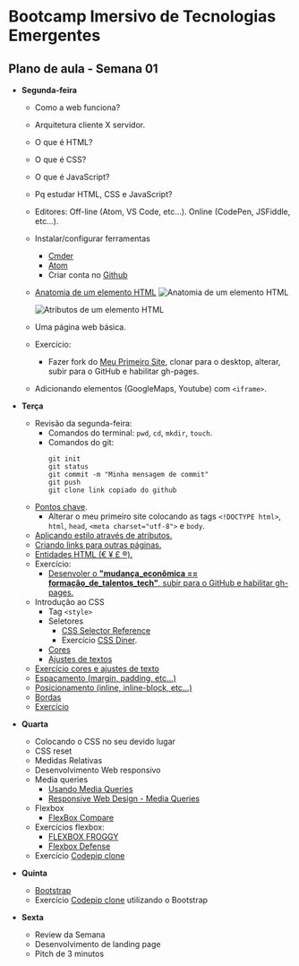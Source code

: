 # Bootcamp Imersivo de Tecnologias Emergentes

## Plano de aula - Semana 01

* **Segunda-feira**
  * Como a web funciona?
  * Arquitetura cliente X servidor.
  * O que é HTML?
  * O que é CSS?
  * O que é JavaScript?
  * Pq estudar HTML, CSS e JavaScript?
  * Editores: Off-line (Atom, VS Code, etc...). Online (CodePen, JSFiddle, etc...).
  * Instalar/configurar ferramentas
    * [Cmder](http://cmder.net/)
    * [Atom](https://atom.io/)
    * Criar conta no [Github](https://github.com/)
  * [Anatomia de um elemento HTML](https://developer.mozilla.org/pt-BR/docs/Aprender/Getting_started_with_the_web/HTML_basico) ![Anatomia de um elemento HTML](https://i.imgur.com/rgZBXCd.png)

    ![Atributos de um elemento HTML](https://mdn.mozillademos.org/files/9345/grumpy-cat-attribute-small.png)
  * Uma página web básica.
  * Exercício:
      * Fazer fork do [Meu Primeiro Site](https://rodolfoghi.github.io/meu-primeiro-site/), clonar para o desktop, alterar, subir para o GitHub e habilitar gh-pages.
  * Adicionando elementos (GoogleMaps, Youtube) com ```<iframe>```.

* **Terça**
  * Revisão da segunda-feira:
    * Comandos do terminal: ```pwd```, ```cd```, ```mkdir```, ```touch```.
    * Comandos do git:
      ```
      git init
      git status
      git commit -m "Minha mensagem de commit"
      git push
      git clone link copiado do github
      ```
  * [Pontos chave](https://trinket.io/rghiggi/courses/desenvolvimento-web-para-nao-programadores#/html/uma-pagina-web-basica).
    * Alterar o meu primeiro site colocando as tags ```<!DOCTYPE html>```, ```html```, ```head```, ```<meta charset="utf-8">``` e ```body```.
  * [Aplicando estilo através de atributos.](https://trinket.io/rghiggi/courses/desenvolvimento-web-para-nao-programadores#/html/estilo-com-atributos)
  * [Criando links para outras páginas.](https://trinket.io/rghiggi/courses/desenvolvimento-web-para-nao-programadores#/html/criando-links-para-outras-paginas)
  * [Entidades HTML (&euro; &yen; &pound; &reg;).](https://trinket.io/rghiggi/courses/desenvolvimento-web-para-nao-programadores#/html/entidades-html)
  * Exercício:
    * [Desenvoler o **"mudança_econômica == formação_de_talentos_tech"**, subir para o GitHub e habilitar gh-pages.](https://trinket.io/rghiggi/courses/desenvolvimento-web-para-nao-programadores#/html/exercicio)
  * Introdução ao CSS
    * Tag ```<style>```
    * Seletores
      * [CSS Selector Reference](https://www.w3schools.com/cssref/css_selectors.asp)
      * Exercício [CSS Diner](https://flukeout.github.io/).
    * [Cores](https://trinket.io/rghiggi/courses/desenvolvimento-web-para-nao-programadores#/css/cores)
    * [Ajustes de textos](https://trinket.io/rghiggi/courses/desenvolvimento-web-para-nao-programadores#/css/ajustando-o-texto)
  * [Exercício cores e ajustes de texto](https://trinket.io/rghiggi/courses/desenvolvimento-web-para-nao-programadores#/css/exercicio-0-1)
  * [Espaçamento (margin, padding, etc...)](https://trinket.io/rghiggi/courses/desenvolvimento-web-para-nao-programadores#/css/espacamentos)
  * [Posicionamento (inline, inline-block, etc...)](https://trinket.io/rghiggi/courses/desenvolvimento-web-para-nao-programadores#/css/posicionamento)
  * [Bordas](https://trinket.io/rghiggi/courses/desenvolvimento-web-para-nao-programadores#/css/bordas)
  * [Exercício](https://trinket.io/rghiggi/courses/desenvolvimento-web-para-nao-programadores#/css/exercicio-0-2)

* **Quarta**
  * Colocando o CSS no seu devido lugar
  * CSS reset
  * Medidas Relativas
  * Desenvolvimento Web responsivo
  * Media queries
    * [Usando Media Queries](https://developer.mozilla.org/pt-BR/docs/Web/Guide/CSS/CSS_Media_queries)
    * [Responsive Web Design - Media Queries](https://www.w3schools.com/css/css_rwd_mediaqueries.asp)
  * Flexbox
    * [FlexBox Compare](https://rodolfoghi.github.io/flexbox-compare/)
  * Exercícios flexbox:
    * [FLEXBOX FROGGY](http://flexboxfroggy.com/)
    * [Flexbox Defense](http://www.flexboxdefense.com/)
  * Exercício [Codepip clone](https://rodolfoghi.github.io/codepip-clone/)

* **Quinta**
  * [Bootstrap](https://getbootstrap.com/)
  * Exercício [Codepip clone](https://rodolfoghi.github.io/codepip-clone/) utilizando o Bootstrap

* **Sexta**
  * Review da Semana
  * Desenvolvimento de landing page
  * Pitch de 3 minutos
